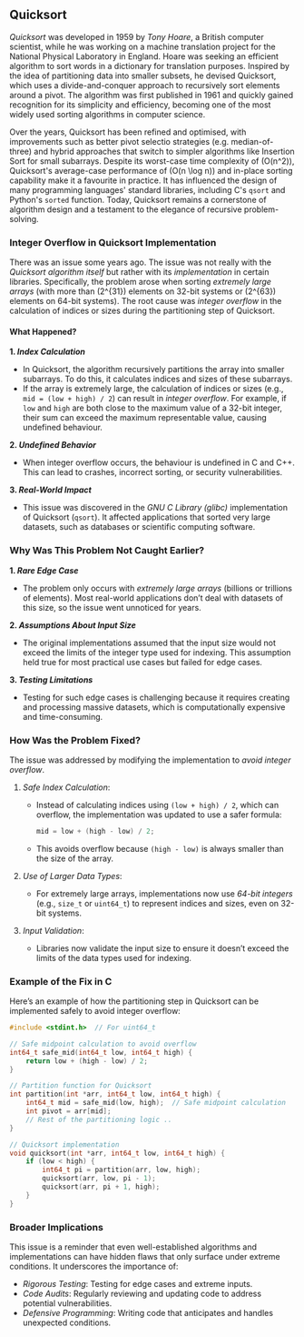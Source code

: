 
## Quicksort

*Quicksort* was developed in 1959 by *Tony Hoare*, a British computer scientist, while he was working
on a machine translation project for the National Physical Laboratory in England. Hoare was seeking an
efficient algorithm to sort words in a dictionary for translation purposes. Inspired by the idea of
partitioning data into smaller subsets, he devised Quicksort, which uses a divide-and-conquer approach
to recursively sort elements around a pivot. The algorithm was first published in 1961 and quickly gained
recognition for its simplicity and efficiency, becoming one of the most widely used sorting algorithms
in computer science.

Over the years, Quicksort has been refined and optimised, with improvements such as better pivot selectio
strategies (e.g. median-of-three) and hybrid approaches that switch to simpler algorithms like Insertion
Sort for small subarrays. Despite its worst-case time complexity of \(O(n^2)\), Quicksort's average-case
performance of \(O(n \log n)\) and in-place sorting capability make it a favourite in practice. It has
influenced the design of many programming languages' standard libraries, including C's `qsort` and
Python's `sorted` function. Today, Quicksort remains a cornerstone of algorithm design and a testament
to the elegance of recursive problem-solving.


### Integer Overflow in Quicksort Implementation

There was an issue some years ago. The issue was not really with the *Quicksort algorithm itself* but
rather with its *implementation* in certain libraries. Specifically, the problem arose when sorting
*extremely large arrays* (with more than \(2^{31}\) elements on 32-bit systems or \(2^{63}\) elements
on 64-bit systems). The root cause was *integer overflow* in the calculation of indices or sizes
during the partitioning step of Quicksort.

#### What Happened?

__1. *Index Calculation*__

- In Quicksort, the algorithm recursively partitions the array into smaller subarrays. To do this,
  it calculates indices and sizes of these subarrays.
- If the array is extremely large, the calculation of indices or sizes (e.g., `mid = (low + high) / 2`)
  can result in *integer overflow*. For example, if `low` and `high` are both close to the maximum value
  of a 32-bit integer, their sum can exceed the maximum representable value, causing undefined behaviour.


__2. *Undefined Behavior*__

- When integer overflow occurs, the behaviour is undefined in C and C++. This can lead to crashes,
  incorrect sorting, or security vulnerabilities.

__3. *Real-World Impact*__

- This issue was discovered in the *GNU C Library (glibc)* implementation of Quicksort (`qsort`).
  It affected applications that sorted very large datasets, such as databases or scientific computing
  software.


### Why Was This Problem Not Caught Earlier?

__1. *Rare Edge Case*__

- The problem only occurs with *extremely large arrays* (billions or trillions of elements). Most
  real-world applications don’t deal with datasets of this size, so the issue went unnoticed for years.

__2. *Assumptions About Input Size*__

- The original implementations assumed that the input size would not exceed the limits of the
  integer type used for indexing. This assumption held true for most practical use cases but failed
  for edge cases.

__3. *Testing Limitations*__

- Testing for such edge cases is challenging because it requires creating and processing massive datasets,
  which is computationally expensive and time-consuming.


### How Was the Problem Fixed?

The issue was addressed by modifying the implementation to *avoid integer overflow*.

1. *Safe Index Calculation*:
   - Instead of calculating indices using `(low + high) / 2`, which can overflow, the implementation
     was updated to use a safer formula:
     ```c
     mid = low + (high - low) / 2;
     ```
   - This avoids overflow because `(high - low)` is always smaller than the size of the array.

2. *Use of Larger Data Types*:
   - For extremely large arrays, implementations now use *64-bit integers* (e.g., `size_t` or `uint64_t`)
     to represent indices and sizes, even on 32-bit systems.

3. *Input Validation*:
   - Libraries now validate the input size to ensure it doesn’t exceed the limits of the data types used for indexing.


### Example of the Fix in C

Here’s an example of how the partitioning step in Quicksort can be implemented safely to avoid integer overflow:

```c
#include <stdint.h>  // For uint64_t

// Safe midpoint calculation to avoid overflow
int64_t safe_mid(int64_t low, int64_t high) {
    return low + (high - low) / 2;
}

// Partition function for Quicksort
int partition(int *arr, int64_t low, int64_t high) {
    int64_t mid = safe_mid(low, high);  // Safe midpoint calculation
    int pivot = arr[mid];
    // Rest of the partitioning logic ..
}

// Quicksort implementation
void quicksort(int *arr, int64_t low, int64_t high) {
    if (low < high) {
        int64_t pi = partition(arr, low, high);
        quicksort(arr, low, pi - 1);
        quicksort(arr, pi + 1, high);
    }
}
```


### Broader Implications

This issue is a reminder that even well-established algorithms and implementations can have hidden
flaws that only surface under extreme conditions. It underscores the importance of:
- *Rigorous Testing*: Testing for edge cases and extreme inputs.
- *Code Audits*: Regularly reviewing and updating code to address potential vulnerabilities.
- *Defensive Programming*: Writing code that anticipates and handles unexpected conditions.
